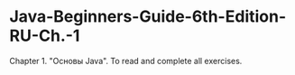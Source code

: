 # Java-Beginners-Guide-6th-Edition-RU-Ch.-1
Chapter 1. "Основы Java". To read and complete all exercises.
